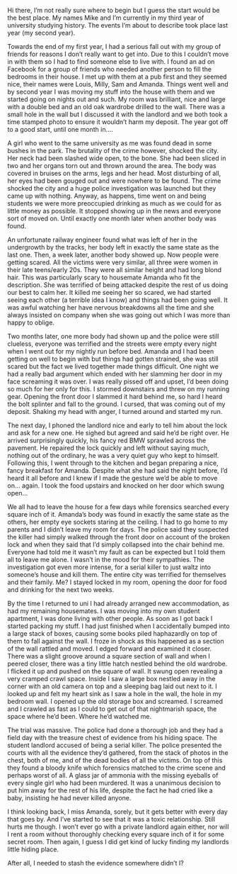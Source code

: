 Hi there, I’m not really sure where to begin but I guess the start would be the best place. My names Mike and I’m currently in my third year of university studying history. The events I’m about to describe took place last year (my second year).

Towards the end of my first year, I had a serious fall out with my group of friends for reasons I don’t really want to get into. Due to this I couldn’t move in with them so I had to find someone else to live with. I found an ad on Facebook for a group of friends who needed another person to fill the bedrooms in their house. I met up with them at a pub first and they seemed nice, their names were Louis, Milly, Sam and Amanda. Things went well and by second year I was moving my stuff into the house with them and we started going on nights out and such. My room was brilliant, nice and large with a double bed and an old oak wardrobe drilled to the wall. There was a small hole in the wall but I discussed it with the landlord and we both took a time stamped photo to ensure it wouldn’t harm my deposit. The year got off to a good start, until one month in….

A girl who went to the same university as me was found dead in some bushes in the park. The brutality of the crime however, shocked the city. Her neck had been slashed wide open, to the bone. She had been sliced in two and her organs torn out and thrown around the area. The body was covered in bruises on the arms, legs and her head. Most disturbing of all, her eyes had been gouged out and were nowhere to be found. The crime shocked the city and a huge police investigation was launched but they came up with nothing. Anyway, as happens, time went on and being students we were more preoccupied drinking as much as we could for as little money as possible. It stopped showing up in the news and everyone sort of moved on. Until exactly one month later when another body was found. 

An unfortunate railway engineer found what was left of her in the undergrowth by the tracks, her body left in exactly the same state as the last one.  Then, a week later, another body showed up. Now people were getting scared. All the victims were very similar, all three were women in their late teens/early 20s. They were all similar height and had long blond hair. This was particularly scary to housemate Amanda who fit the description. She was terrified of being attacked despite the rest of us doing our best to calm her. It killed me seeing her so scared, we had started seeing each other (a terrible idea I know) and things had been going well. It was awful watching her have nervous breakdowns all the time and she always insisted on company when she was going out which I was more than happy to oblige. 

Two months later, one more body had shown up and the police were still clueless, everyone was terrified and the streets were empty every night when I went out for my nightly run before bed. Amanda and I had been getting on well to begin with but things had gotten strained, she was still scared but the fact we lived together made things difficult. One night we had a really bad argument which ended with her slamming her door in my face screaming it was over. I was really pissed off and upset, I’d been doing so much for her only for this. I stormed downstairs and threw on my running gear. Opening the front door I slammed it hard behind me, so hard I heard the bolt splinter and fall to the ground. I cursed, that was coming out of my deposit. Shaking my head with anger, I turned around and started my run.

The next day, I phoned the landlord nice and early to tell him about the lock and ask for a new one. He sighed but agreed and said he’d be right over. He arrived surprisingly quickly, his fancy red BMW sprawled across the pavement. He repaired the lock quickly and left without saying much, nothing out of the ordinary, he was a very quiet guy who kept to himself. Following this, I went through to the kitchen and began preparing a nice, fancy breakfast for Amanda. Despite what she had said the night before, I’d heard it all before and I knew if I made the gesture we’d be able to move on… again. I took the food upstairs and knocked on her door which swung open…

We all had to leave the house for a few days while forensics searched every square inch of it. Amanda’s body was found in exactly the same state as the others, her empty eye sockets staring at the ceiling. I had to go home to my parents and I didn’t leave my room for days. The police said they suspected the killer had simply walked through the front door on account of the broken lock and when they said that I’d simply collapsed into the chair behind me. Everyone had told me it wasn’t my fault as can be expected but I told them all to leave me alone. I wasn’t in the mood for their sympathies. The investigation got even more intense, for a serial killer to just waltz into someone’s house and kill them. The entire city was terrified for themselves and their family. Me? I stayed locked in my room, opening the door for food and drinking for the next two weeks.

By the time I returned to uni I had already arranged new accommodation, as had my remaining housemates. I was moving into my own student apartment, I was done living with other people. As soon as I got back I started packing my stuff. I had just finished when I accidentally bumped into a large stack of boxes, causing some books piled haphazardly on top of them to fall against the wall. I froze in shock as this happened as a section of the wall rattled and moved. I edged forward and examined it closer. There was a slight groove around a square section of wall and when I peered closer, there was a tiny little hatch nestled behind the old wardrobe. I flicked it up and pushed on the square of wall. It swung open revealing a very cramped crawl space. Inside I saw a large box nestled away in the corner with an old camera on top and a sleeping bag laid out next to it. I looked up and felt my heart sink as I saw a hole in the wall, the hole in my bedroom wall. I opened up the old storage box and screamed. I screamed and I crawled as fast as I could to get out of that nightmarish space, the space where he’d been. Where he’d watched me. 

The trial was massive. The police had done a thorough job and they had a field day with the treasure chest of evidence from his hiding space. The student landlord accused of being a serial killer. The police presented the courts with all the evidence they’d gathered, from the stack of photos in the chest, both of me, and of the dead bodies of all the victims. On top of this they found a bloody knife which forensics matched to the crime scene and perhaps worst of all. A glass jar of ammonia with the missing eyeballs of every single girl who had been murdered. It was a unanimous decision to put him away for the rest of his life, despite the fact he had cried like a baby, insisting he had never killed anyone. 

I think looking back, I miss Amanda, sorely, but it gets better with every day that goes by. And I’ve started to see that it was a toxic relationship. Still hurts me though. I won’t ever go with a private landlord again either, nor will I rent a room without thoroughly checking every square inch of it for some secret room. Then again, I guess I did get kind of lucky finding my landlords little hiding place. 

After all, I needed to stash the evidence somewhere didn’t I?